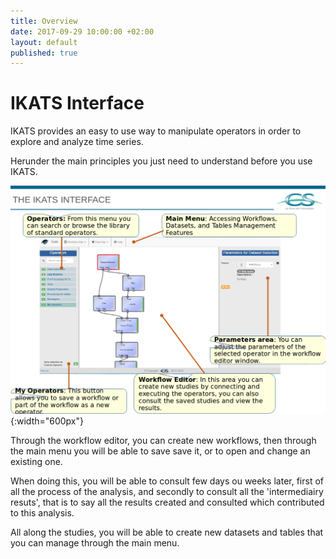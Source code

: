 ```yaml
---
title: Overview
date: 2017-09-29 10:00:00 +02:00
layout: default
published: true
---
```




IKATS Interface
===============

IKATS provides an easy to use way to manipulate operators in order to explore and analyze time series.

Herunder the main principles you just need to understand before you use IKATS.

![Texte alternatif](/img/ikats_interface.png "IKATS interface"){:width="600px"}

Through the workflow editor, you can create new workflows, then through the main menu you will be able to save save it, or to open and change an existing one.

When doing this, you will be able to consult few days ou weeks later,   first of all the process of the analysis, and secondly to consult all the 'intermediairy resuts', that is to say all the results created and consulted which contributed to this analysis.

All along the studies, you will be able to create new datasets and tables  that you can manage through the main menu.
